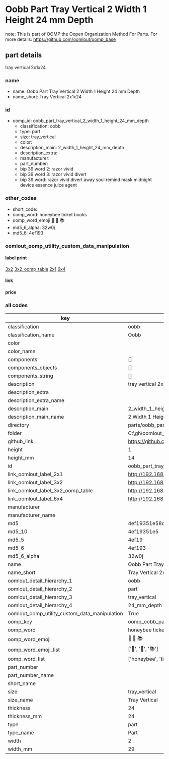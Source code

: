 # Oobb Part Tray Vertical 2 Width 1 Height 24 mm Depth  

note: This is part of OOMP the Oopen Organization Method For Parts. For more details: https://github.com/oomlout/oomp_base

##  part details
  



tray vertical 2x1x24



### name
* name: Oobb Part Tray Vertical 2 Width 1 Height 24 mm Depth
* name_short: Tray Vertical 2x1x24 
### id
* oomp_id: oobb_part_tray_vertical_2_width_1_height_24_mm_depth
  * classification: oobb
  * type: part
  * size: tray_vertical
  * color: 
  * description_main: 2_width_1_height_24_mm_depth
  * description_extra: 
  * manufacturer: 
  * part_number: 
  * bip 39 word 2: razor vivid
  * bip 39 word 3: razor vivid divert
  * bip 39 word: razor vivid divert away soul remind mask midnight device essence juice agent

### other_codes
* short_code: 
* oomp_word: honeybee ticket books
* oomp_word_emoji :honeybee: :ticket: :books:
* md5_6_alpha: 32w0j
* md5_6: 4ef193






### oomlout_oomp_utility_custom_data_manipulation
#### label print
[3x2](http://192.168.1.245:1112/?label=oomp%2032w0j)
[3x2_oomp_table](http://192.168.1.108:1112/?label=oomp%2032w0j)
[2x1](http://192.168.1.242:1112/?label=oomp%2032w0j)
[6x4](http://192.168.1.55:1112/?label=oomp%2032w0j)    

#### link

                              

#### price







### all codes 
| key | value |  
| --- | --- |  
| classification | oobb |  
| classification_name | Oobb |  
| color |  |  
| color_name |  |  
| components | [] |  
| components_objects | [] |  
| components_string | [] |  
| description | tray vertical 2x1x24 |  
| description_extra |  |  
| description_extra_name |  |  
| description_main | 2_width_1_height_24_mm_depth |  
| description_main_name | 2 Width 1 Height 24 mm Depth |  
| directory | parts/oobb_part_tray_vertical_2_width_1_height_24_mm_depth |  
| folder | C:\gh\oomlout_oobb_version_4_generated_parts\parts\oobb_part_tray_vertical_2_width_1_height_24_mm_depth |  
| github_link | https://github.com/oomlout/oomlout_oomp_part_src/tree/main/parts/oobb_part_tray_vertical_2_width_1_height_24_mm_depth |  
| height | 1 |  
| height_mm | 14 |  
| id | oobb_part_tray_vertical_2_width_1_height_24_mm_depth |  
| link_oomlout_label_2x1 | http://192.168.1.242:1112/?label=oomp%2032w0j |  
| link_oomlout_label_3x2 | http://192.168.1.245:1112/?label=oomp%2032w0j |  
| link_oomlout_label_3x2_oomp_table | http://192.168.1.108:1112/?label=oomp%2032w0j |  
| link_oomlout_label_6x4 | http://192.168.1.55:1112/?label=oomp%2032w0j |  
| manufacturer |  |  
| manufacturer_name |  |  
| md5 | 4ef19351e58c710ed767d1067fbd4d95 |  
| md5_10 | 4ef19351e5 |  
| md5_5 | 4ef19 |  
| md5_6 | 4ef193 |  
| md5_6_alpha | 32w0j |  
| name | Oobb Part Tray Vertical 2 Width 1 Height 24 mm Depth |  
| name_short | Tray Vertical 2x1x24  |  
| oomlout_detail_hierarchy_1 | oobb |  
| oomlout_detail_hierarchy_2 | part |  
| oomlout_detail_hierarchy_3 | tray_vertical |  
| oomlout_detail_hierarchy_4 | 24_mm_depth |  
| oomlout_oomp_utility_custom_data_manipulation | True |  
| oomp_key | oomp_oobb_part_tray_vertical_2_width_1_height_24_mm_depth |  
| oomp_word | honeybee ticket books |  
| oomp_word_emoji | :honeybee: :ticket: :books: |  
| oomp_word_emoji_list | [':honeybee:', ':ticket:', ':books:'] |  
| oomp_word_list | ['honeybee', 'ticket', 'books'] |  
| part_number |  |  
| part_number_name |  |  
| short_name |  |  
| size | tray_vertical |  
| size_name | Tray Vertical |  
| thickness | 24 |  
| thickness_mm | 24 |  
| type | part |  
| type_name | Part |  
| width | 2 |  
| width_mm | 29 |  
